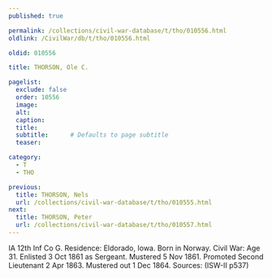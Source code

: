 ```yaml
---
published: true

permalink: /collections/civil-war-database/t/tho/010556.html
oldlink: /CivilWar/db/t/tho/010556.html

oldid: 010556

title: THORSON, Ole C.

pagelist:
  exclude: false
  order: 10556
  image: 
  alt:
  caption:
  title:
  subtitle:      # Defaults to page subtitle
  teaser:

category: 
  - T 
  - THO

previous:
  title: THORSON, Nels
  url: /collections/civil-war-database/t/tho/010555.html  
next:
  title: THORSON, Peter
  url: /collections/civil-war-database/t/tho/010557.html   
---
```

IA 12th Inf Co G. Residence: Eldorado, Iowa. Born in Norway. Civil War: Age 31. Enlisted 3 Oct 1861 as Sergeant. Mustered 5 Nov 1861. Promoted Second Lieutenant 2 Apr 1863. Mustered out 1 Dec 1864. Sources: (ISW-II p537)